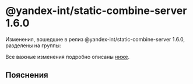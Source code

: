 # @yandex-int/static-combine-server 1.6.0

<!-- ЧЕЛОВЕЧЕСКОЕ ВСТУПЛЕНИЕ -->

Изменения, вошедшие в релиз @yandex-int/static-combine-server 1.6.0, разделены на группы:

Все важные изменения подробно описаны [ниже](#Пояснения).

## Пояснения

